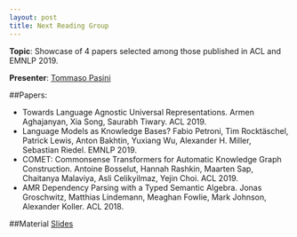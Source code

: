 ```yaml
---
layout: post
title: Next Reading Group
---
```


**Topic**: Showcase of 4 papers selected among those published in ACL and EMNLP 2019.

**Presenter**:  [Tommaso Pasini](wwwusers.di.uniroma1.it)
   
##Papers: 
- Towards Language Agnostic Universal Representations. Armen Aghajanyan, Xia Song, Saurabh Tiwary. ACL 2019.
- Language Models as Knowledge Bases? Fabio Petroni, Tim Rocktäschel, Patrick Lewis, Anton Bakhtin, Yuxiang Wu, Alexander H. Miller, Sebastian Riedel. EMNLP 2019.
- COMET: Commonsense Transformers for Automatic Knowledge Graph Construction. Antoine Bosselut, Hannah Rashkin, Maarten Sap, Chaitanya Malaviya, Asli Celikyilmaz, Yejin Choi. ACL 2019.
- AMR Dependency Parsing with a Typed Semantic Algebra. Jonas Groschwitz, Matthias Lindemann, Meaghan Fowlie, Mark Johnson, Alexander Koller. ACL 2018.

##Material
[Slides](material/reading_group_1@19-20.pdf)